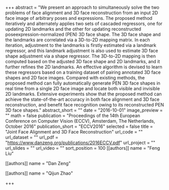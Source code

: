 +++
abstract = "We present an approach to simultaneously solve the two problems of face alignment and 3D face reconstruction from an input 2D face image of arbitrary poses and expressions. The proposed method iteratively and alternately applies two sets of cascaded regressors, one for updating 2D landmarks and the other for updating reconstructed poseexpression-normalized (PEN) 3D face shape. The 3D face shape and the landmarks are correlated via a 3D-to-2D mapping matrix. In each iteration, adjustment to the landmarks is firstly estimated via a landmark regressor, and this landmark adjustment is also used to estimate 3D face shape adjustment via a shape regressor. The 3D-to-2D mapping is then computed based on the adjusted 3D face shape and 2D landmarks, and it further refines the 2D landmarks. An effective algorithm is devised to learn these regressors based on a training dataset of pairing annotated 3D face shapes and 2D face images. Compared with existing methods, the proposed method can fully automatically generate PEN 3D face shapes in real time from a single 2D face image and locate both visible and invisible 2D landmarks. Extensive experiments show that the proposed method can achieve the state-of-the-art accuracy in both face alignment and 3D face reconstruction, and benefit face recognition owing to its reconstructed PEN 3D face shapes."
abstract_short = ""
date = "2016-10-01"
image_preview = ""
math = false
publication = "Proceedings of the 14th European Conference on Computer Vision (ECCV), Amsterdam, The Netherlands, October 2016"
publication_short = "ECCV2016"
selected = false
title = "Joint Face Alignment and 3D Face Reconstruction"
url_code = ""
url_dataset = ""
url_pdf = "https://www.danzeng.org/publications/2016ECCV.pdf"
url_project = ""
url_slides = ""
url_video = ""
sort_position = 100
[[authors]]
	name = "Feng Liu"

[[authors]]
	name = "Dan Zeng"

[[authors]]
	name = "Qijun Zhao"

+++